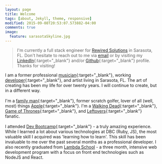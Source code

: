```yaml
---
layout: page
title: Welcome
tags: [about, Jekyll, theme, responsive]
modified: 2015-09-08T20:53:07.573882-04:00
comments: true
image:
  feature: sarasotaSkyline.jpg
---
```


> I'm currently a full stack engineer for [Rewired Solutions](https://www.rewired.solutions) in Sarasota, FL. Don't hesitate to reach out to me via [email](mailto:dev.artist15@gmail.com) or by visiting my [LinkedIn](https://www.linkedin.com/pub/gregory-knudsen/41/b33/64){:target="_blank"} and/or [Github](https://github.com/gregknudsen){:target="_blank"} profile. Thanks for visiting!

I am a former professional [musician](http://www.sarasotaorchestra.org/our-musicians/trumpet/greg-knudsen?referer=trombinoscope){:target="_blank"}, working [developer](http://www.github.com/gregknudsen){:target="_blank"}, and artist living in Sarasota, FL. The art of creating has been my life for over twenty years. I will continue to create, but in a different way.<br><br>
I'm a [family man](http://imgur.com/BAKjeyD){:target="_blank"}, <span id="former">former</span> scratch golfer, lover of all (well, most) things [Apple](http://www.apple.com){:target="_blank"}. I'm a [Walking Dead](http://www.amc.com/shows/the-walking-dead){:target="_blank"}, [Game of Thrones](http://www.hbo.com/game-of-thrones){:target="_blank"}, and [Leftovers](http://www.hbo.com/the-leftovers){:target="_blank"} fanatic.<br><br>
I attended [Dev Bootcamp](http://devbootcamp.com/locations/new-york/){:target="_blank"} - a truly amazing experience. While I learned a lot about various technologies at DBC (Ruby, JS), the most valuable skill I acquired was 'learning how to learn'. This skill has been invaluable to me over the past several months as a professional developer.
I also recently graduated from [Lambda School](https://www.lambdaschool.com) - a three month, intensive web development program with a focus on front end technologies such as NodeJS and React.<br><br>




